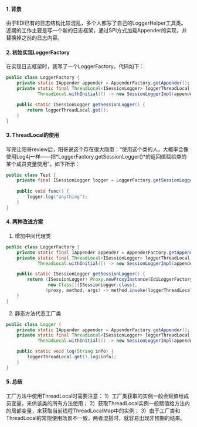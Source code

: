 #### 1. 背景
由于EDI已有的日志结构比较混乱，多个人都写了自己的LoggerHelper工具类。近期的工作主要是写一个新的日志框架，通过SPI方式加载Appender的实现，并替换掉之前的日志内容。
#### 2. 初始实现LoggerFactory
在实现日志框架时，我写了一个LoggerFactory，代码如下：
```java
public class LoggerFactory {
    private static IAppender appender = AppenderFactory.getAppender();
    private static final ThreadLocal<ISessionLogger> loggerThreadLocal =
            ThreadLocal.withInitial(() -> new SessionLoggerImpl(appender));

    public static ISessionLogger getSessionLogger() {
        return loggerThreadLocal.get();
    }  
}
```
#### 3. ThreadLocal的使用
写完让阳哥review后，阳哥说这个存在很大隐患：“使用这个类的人，大概率会像使用Log4j一样——把*LoggerFactory.getSessionLogger()*的返回值赋给类的某个成员变量使用”。如下所示：
```java
public class Test {
    private final ISessionLogger logger = LoggerFactory.getSessionLogger();
  
    public void func() {
        logger.log("anything");
    }
}
```
#### 4. 两种改进方案
1. 增加中间代理类
```java
public class LoggerFactory {
    private static final IAppender appender = AppenderFactory.getAppender();
    private static final ThreadLocal<ISessionLogger> loggerThreadLocal =
            ThreadLocal.withInitial(() -> new SessionLoggerImpl(appender));

    public static ISessionLogger getSessionLogger() {
        return (ISessionLogger) Proxy.newProxyInstance(EdiLoggerFactory.class.getClassLoader(),
                new Class[]{ISessionLogger.class}, 
               (proxy, method, args) -> method.invoke(loggerThreadLocal.get(), args));
    }
}
```
2. 静态方法代态工厂类
```java
public class Logger {
    private static IAppender appender = AppenderFactory.getAppender();
    private static final ThreadLocal<ISessionLogger> loggerThreadLocal =
            ThreadLocal.withInitial(() -> new SessionLoggerImpl(appender));

    public static void log(String info) {
        loggerThreadLocal.get().log(info);
    }    
}
```
#### 5. 总结
工厂方法中使用ThreadLocal时需要注意：
1）工厂类获取的实例一般会赋值给成员变量，来供该类的所有方法使用；
2）获取ThreadLocal实例一般赋值给方法内的局部变量，来获取当前线程ThreadLocalMap中的实例；
3）由于工厂类和ThreadLocal的常规使用场景不一致，两者混搭时，就容易出现非预期的结果。